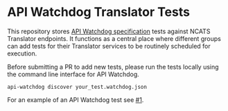 # API Watchdog Translator Tests

This repository stores [API Watchdog specification](https://github.com/ranking-agent/api-watchdog)
tests against NCATS Translator endpoints. It functions as a central place where different groups can add tests for their Translator services to be routinely scheduled for execution.

Before submitting a PR to add new tests, please run the tests locally using the command line interface for API Watchdog.

```
api-watchdog discover your_test.watchdog.json
```

For an example of an API Watchdog test see [#1](https://github.com/ranking-agent/api-watchdog-translator-tests/pull/1).
